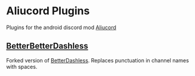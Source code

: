 # Aliucord Plugins

Plugins for the android discord mod [Aliucord](https://github.com/Aliucord)

## [BetterBetterDashless](https://github.com/robooooo-bs/Aliucord-Plugins/tree/main/BetterBetterDashless)
Forked version of [BetterDashless](https://github.com/MrAn0nym/Aliucord-Plugins//tree/main/BetterDashless).
Replaces punctuation in channel names with spaces.